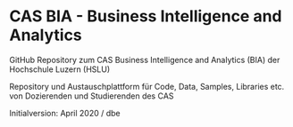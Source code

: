 # CAS BIA - Business Intelligence and Analytics 
GitHub Repository zum CAS Business Intelligence and Analytics (BIA) der Hochschule Luzern (HSLU)

Repository und Austauschplattform für Code, Data, Samples, Libraries etc. von Dozierenden und Studierenden des CAS

Initialversion: April 2020 / dbe

